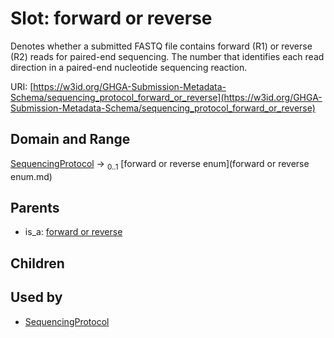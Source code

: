 
# Slot: forward or reverse


Denotes whether a submitted FASTQ file contains forward (R1) or reverse (R2) reads for paired-end sequencing. The number that identifies each read direction in a paired-end nucleotide sequencing reaction.

URI: [https://w3id.org/GHGA-Submission-Metadata-Schema/sequencing_protocol_forward_or_reverse](https://w3id.org/GHGA-Submission-Metadata-Schema/sequencing_protocol_forward_or_reverse)


## Domain and Range

[SequencingProtocol](SequencingProtocol.md) &#8594;  <sub>0..1</sub> [forward or reverse enum](forward or reverse enum.md)

## Parents

 *  is_a: [forward or reverse](forward_or_reverse.md)

## Children


## Used by

 * [SequencingProtocol](SequencingProtocol.md)
